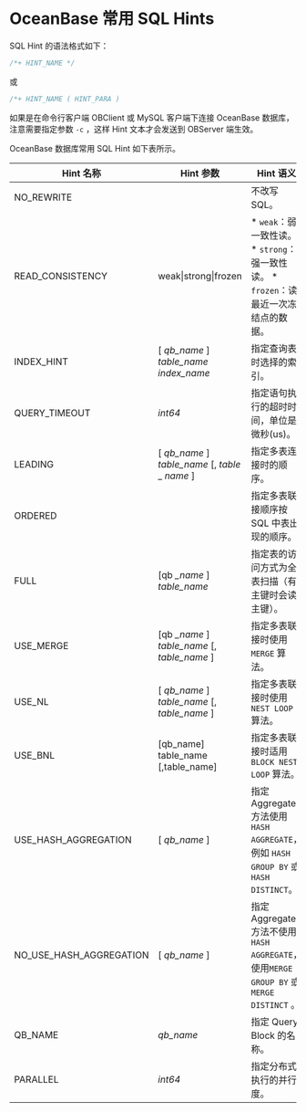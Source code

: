 OceanBase 常用 SQL Hints 
===========================================



SQL Hint 的语法格式如下：

```javascript
/*+ HINT_NAME */
```



或

```javascript
/*+ HINT_NAME ( HINT_PARA )
```



如果是在命令行客户端 OBClient 或 MySQL 客户端下连接 OceanBase 数据库，注意需要指定参数 `-c` ，这样 Hint 文本才会发送到 OBServer 端生效。

OceanBase 数据库常用 SQL Hint 如下表所示。


|     **Hint** **名称**     |                    **Hint** **参数**                    |                                                                                   **Hint** **语义**                                                                                    |
|-------------------------|-------------------------------------------------------|--------------------------------------------------------------------------------------------------------------------------------------------------------------------------------------|
| NO_REWRITE              |                                                       | 不改写 SQL。                                                                                                                                                                             |
| READ_CONSISTENCY        | weak\|strong\|frozen                                  | * `weak`：弱一致性读。   * `strong`：强一致性读。   * `frozen`：读最近一次冻结点的数据。    |
| INDEX_HINT              | \[ *qb_name* \] *table_name* *index_name*             | 指定查询表时选择的索引。                                                                                                                                                                         |
| QUERY_TIMEOUT           | *int64*                                               | 指定语句执行的超时时间，单位是微秒(us)。                                                                                                                                                               |
| LEADING                 | \[ *qb_name* \] *table_name*  \[, *table* _ *name* \] | 指定多表连接时的顺序。                                                                                                                                                                          |
| ORDERED                 |                                                       | 指定多表联接顺序按 SQL 中表出现的顺序。                                                                                                                                                               |
| FULL                    | \[qb *_name* \] *table_name*                          | 指定表的访问方式为全表扫描（有主键时会读主键）。                                                                                                                                                             |
| USE_MERGE               | \[qb *_name* \] *table_name*  \[, *table_name* \]     | 指定多表联接时使用 `MERGE` 算法。                                                                                                                                                                |
| USE_NL                  | \[ *qb_name* \] *table_name*  \[, *table_name* \]     | 指定多表联接时使用 `NEST LOOP` 算法。                                                                                                                                                            |
| USE_BNL                 | \[qb_name\] table_name \[,table_name\]                | 指定多表联接时适用 `BLOCK NEST LOOP` 算法。                                                                                                                                                      |
| USE_HASH_AGGREGATION    | \[ *qb_name* \]                                       | 指定 Aggregate 方法使用 `HASH AGGREGATE`，例如 `HASH   GROUP BY` 或 `HASH DISTINCT`。                                                                                                           |
| NO_USE_HASH_AGGREGATION | \[ *qb_name* \]                                       | 指定 Aggregate 方法不使用`HASH AGGREGATE`，使用`MERGE GROUP BY` 或 `MERGE DISTINCT` 。                                                                                                           |
| QB_NAME                 | *qb_name*                                             | 指定 Query Block 的名称。                                                                                                                                                                  |
| PARALLEL                | *int64*                                               | 指定分布式执行的并行度。                                                                                                                                                                         |




